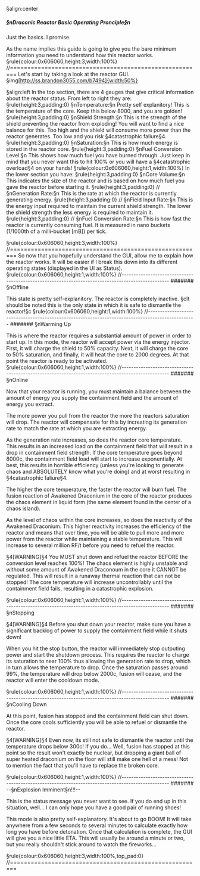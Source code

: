 §align:center
##### §nDraconic Reactor Basic Operating Pronciple§n
Just the basics. I promise.

As the name implies this guide is going to give you the bare minimum information you need to understand how this reactor works.
§rule{colour:0x606060,height:3,width:100%}
//========================================================
Let's start by taking a look at the reactor GUI.
§img[http://ss.brandon3055.com/b7494]{width:50%}

§align:left
In the top section, there are 4 gauges that give critical information about the reactor status. From left to right they are:
§rule{height:3,padding:0}
§nTemperature:§n Pretty self explanitory! This is the temperature of the core. Keep this below 8000, and you are golden!
§rule{height:3,padding:0}
§nShield Strength:§n This is the strength of the shield preventing the reactor from exploding! You will want to find a nice balance for this. Too high and the shield will consume more power than the reactor generates. Too low and you risk §4catastrophic faliure§4.
§rule{height:3,padding:0}
§nSaturation:§n This is how much energy is stored in the reactor core.
§rule{height:3,padding:0}
§nFuel Conversion Level:§n This shows how much fuel you have burned through. Just keep in mind that you never want this to hit 100% or you will have a §4catastrophic overload§4 on your hands!
§rule{colour:0x606060,height:1,width:100%}
In the lower section you have:
§rule{height:3,padding:0}
§nCore Volume:§n This indicates the size of the reactor and is based on how much fuel you gave the reactor before starting it. 
§rule{height:3,padding:0}
//
§nGeneration Rate:§n This is the rate at which the reactor is currently generating energy.
§rule{height:3,padding:0}
//
§nField Input Rate:§n This is the energy input required to maintain the current shield strength. The lower the shield strength the less energy is required to maintain it.
§rule{height:3,padding:0}
//
§nFuel Conversion Rate:§n This is how fast the reactor is currently consuming fuel. It is measured in nano buckets (1/1000th of a milli-bucket [mB]) per tick.

§rule{colour:0x606060,height:3,width:100%}
//========================================================
So now that you hopefully understand the GUI, allow me to explain how the reactor works. It will be easier if I break this down into its different operating states (displayed in the UI as Status).
§rule{colour:0x606060,height:1,width:100%}
//--------------------------------------------------------------------------------------------------
####### §nOffline

This state is pretty self-explanitory. The reactor is completely inactive. §cIt should be noted this is the only state in which it is safe to dismantle the reactor!§c
§rule{colour:0x606060,height:1,width:100%}
//--------------------------------------------------------------------------------------------------
####### §nWarming Up

This is where the reactor requires a substantial amount of power in order to start up. In this mode, the reactor will accept power via the energy injector. First, it will charge the shield to 50% capacity. Next, it will charge the core to 50% saturation, and finally, it will heat the core to 2000 degrees. At that point the reactor is ready to be activated.
§rule{colour:0x606060,height:1,width:100%}
//--------------------------------------------------------------------------------------------------
####### §nOnline

Now that your reactor is running, you must maintain a balance between the amount of energy you supply the containment field and the amount of energy you extract.

The more power you pull from the reactor the more the reactors saturation will drop. The reactor will compensate for this by increating its generation rate to match the rate at which you are extracting energy.

As the generation rate increases, so does the reactor core temperature. This results in an increased load on the containment field that will result in a drop in containment field strength. If the core temperature goes beyond 8000c, the containment field load will start to increase exponentially. At best, this results in horrible efficiency (unless you're looking to generate chaos and ABSOLUTELY know what you're doing) and at worst resulting in §4catastrophic faliure§4.

The higher the core temperature, the faster the reactor will burn fuel. The fusion reaction of Awakened Draconium in the core of the reactor produces the chaos element in liquid form (the same element found in the center of a chaos island).

As the level of chaos within the core increases, so does the reactivity of the Awakened Draconium. This higher reactivity increases the efficiency of the reactor and means that over time, you will be able to pull more and more power from the reactor while maintaining a stable temperature. This will increase to several million RF/t before you need to refuel the reactor.

§4[WARNING]§4 You MUST shut down and refuel the reactor BEFORE the conversion level reaches 100%! The chaos element is highly unstable and without some amount of Awakened Draconoum in the core it CANNOT be regulated. This will result in a runaway thermal reaction that can not be stopped! The core temperature will increase uncontrollably until the containment field fails, resulting in a catastrophic explosion.

§rule{colour:0x606060,height:1,width:100%}
//-------------------------------------------------------------------------------------------------- 
####### §nStopping

§4[WARNING]§4 Before you shut down your reactor, make sure you have a significant backlog of power to supply the containment field while it shuts down!

When you hit the stop button, the reactor will immediately stop outputing power and start the shutdown process. This requires the reactor to charge its saturation to near 100% thus allowing the generation rate to drop, which in turn allows the temperature to drop. Once the saturation passes around 99%, the temperature will drop below 2000c, fusion will cease, and the reactor will enter the cooldown mode. 

§rule{colour:0x606060,height:1,width:100%}
//-------------------------------------------------------------------------------------------------- 
####### §nCooling Down

At this point, fusion has stopped and the containment field can shut down. Once the core cools sufficiently you will be able to refuel or dismantle the reactor.

§4[WARNING]§4 Even now, its still not safe to dismantle the reactor until the temperature drops below 300c! If you do... Well, fusion has stopped at this point so the result won't exactly be nuclear, but dropping a giant ball of super heated draconium on the floor will still make one hell of a mess!  Not to mention the fact that you'll have to replace the broken core.

§rule{colour:0x606060,height:1,width:100%}
//-------------------------------------------------------------------------------------------------- 
####### --§nExplosion Imminent§n!!!--

This is the status message you never want to see. If you do end up in this situation, well... I can only hope you have a good pair of running shoes!

This mode is also pretty self-explanatory. It's about to go BOOM! It will take anywhere from a few seconds to several minutes to calculate exactly how long you have before detonation. Once that calculation is complete, the GUI will give you a nice little ETA. This will usually be around a minute or two, but you really shouldn't stick around to watch the fireworks...

§rule{colour:0x606060,height:3,width:100%,top_pad:0}
//========================================================

